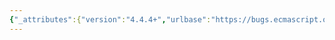 ```yaml
---
{"_attributes":{"version":"4.4.4+","urlbase":"https://bugs.ecmascript.org/","maintainer":"dherman@mozilla.com"},"bug":{"bug_id":304,"creation_ts":"2012-03-11 14:45:00 -0700","short_desc":"bugzilla","delta_ts":"2013-01-09 20:49:20 -0800","product":"TC39 Infrastructure","component":"bugzilla","version":"unspecified","rep_platform":"All","op_sys":"All","bug_status":"RESOLVED","resolution":"INVALID","priority":"Normal","bug_severity":"enhancement","everconfirmed":true,"reporter":{"uid":"joyngai","name":"joyprimadonna"},"assigned_to":{"uid":"dherman","name":"Dave Herman"},"long_desc":{"commentid":748,"comment_count":0,"who":{"uid":"joyngai","name":"joyprimadonna"},"bug_when":"2012-03-11 14:45:51 -0700"}}}
---
```

